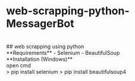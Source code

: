 # web-scrapping-python-MessagerBot
</br>
## web scrapping using python
</br>
**Requirements**
- Selenium
- BeautifulSoup
  <br />
**Installation (Windows)**
  <br />
  open cmd
  <br /> 
  > pip install selenium
  > pip install beautifulsoup4
  
  
  
  
